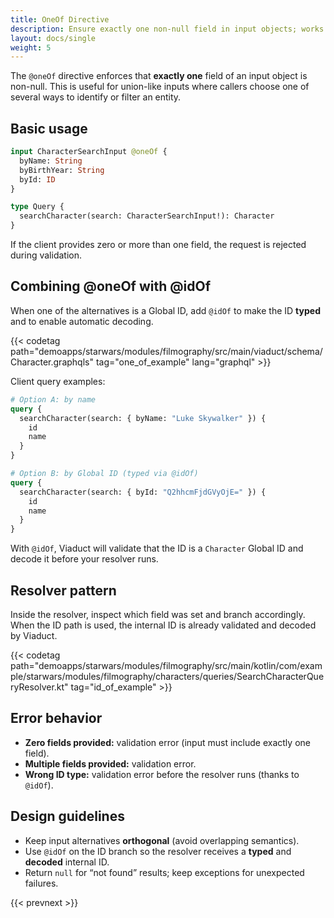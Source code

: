 ```yaml
---
title: OneOf Directive
description: Ensure exactly one non-null field in input objects; works well with @idOf for typed Global IDs.
layout: docs/single
weight: 5
---
```


The `@oneOf` directive enforces that **exactly one** field of an input object is non-null. This is useful for
union-like inputs where callers choose one of several ways to identify or filter an entity.

## Basic usage

```graphql
input CharacterSearchInput @oneOf {
  byName: String
  byBirthYear: String
  byId: ID
}

type Query {
  searchCharacter(search: CharacterSearchInput!): Character
}
```

If the client provides zero or more than one field, the request is rejected during validation.

## Combining @oneOf with @idOf

When one of the alternatives is a Global ID, add `@idOf` to make the ID **typed** and to enable automatic decoding.

{{< codetag path="demoapps/starwars/modules/filmography/src/main/viaduct/schema/Character.graphqls" tag="one_of_example" lang="graphql" >}}

Client query examples:

```graphql
# Option A: by name
query {
  searchCharacter(search: { byName: "Luke Skywalker" }) {
    id
    name
  }
}

# Option B: by Global ID (typed via @idOf)
query {
  searchCharacter(search: { byId: "Q2hhcmFjdGVyOjE=" }) {
    id
    name
  }
}
```

With `@idOf`, Viaduct will validate that the ID is a `Character` Global ID and decode it before your resolver runs.

## Resolver pattern

Inside the resolver, inspect which field was set and branch accordingly. When the ID path is used, the internal ID is
already validated and decoded by Viaduct.

{{< codetag path="demoapps/starwars/modules/filmography/src/main/kotlin/com/example/starwars/modules/filmography/characters/queries/SearchCharacterQueryResolver.kt" tag="id_of_example" >}}

## Error behavior

- **Zero fields provided:** validation error (input must include exactly one field).
- **Multiple fields provided:** validation error.
- **Wrong ID type:** validation error before the resolver runs (thanks to `@idOf`).

## Design guidelines

- Keep input alternatives **orthogonal** (avoid overlapping semantics).
- Use `@idOf` on the ID branch so the resolver receives a **typed** and **decoded** internal ID.
- Return `null` for “not found” results; keep exceptions for unexpected failures.

{{< prevnext >}}
